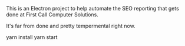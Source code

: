 This is an Electron project to help automate the SEO reporting that gets done at First Call Computer Solutions. 

It's far from done and pretty tempermental right now.

yarn install
yarn start
